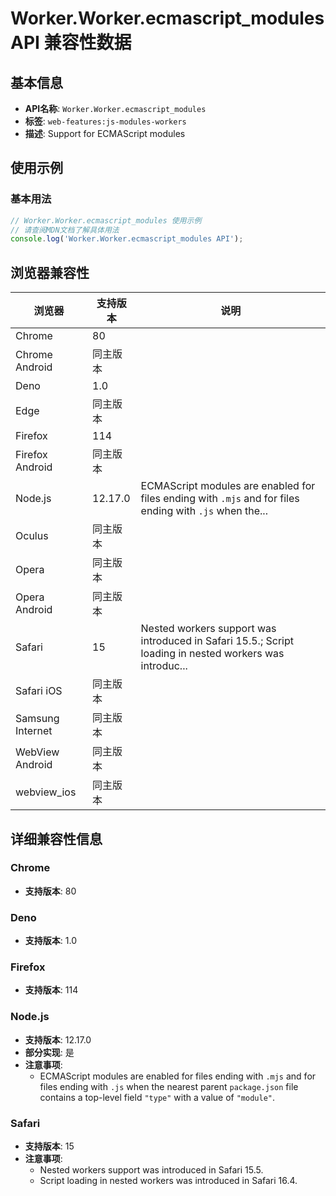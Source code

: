 # Worker.Worker.ecmascript_modules API 兼容性数据

## 基本信息

- **API名称**: `Worker.Worker.ecmascript_modules`
- **标签**: `web-features:js-modules-workers`
- **描述**: Support for ECMAScript modules

## 使用示例

### 基本用法

```javascript
// Worker.Worker.ecmascript_modules 使用示例
// 请查阅MDN文档了解具体用法
console.log('Worker.Worker.ecmascript_modules API');
```

## 浏览器兼容性

| 浏览器 | 支持版本 | 说明 |
|--------|----------|------|
| Chrome | 80 |  |
| Chrome Android | 同主版本 |  |
| Deno | 1.0 |  |
| Edge | 同主版本 |  |
| Firefox | 114 |  |
| Firefox Android | 同主版本 |  |
| Node.js | 12.17.0 | ECMAScript modules are enabled for files ending with `.mjs` and for files ending with `.js` when the... |
| Oculus | 同主版本 |  |
| Opera | 同主版本 |  |
| Opera Android | 同主版本 |  |
| Safari | 15 | Nested workers support was introduced in Safari 15.5.; Script loading in nested workers was introduc... |
| Safari iOS | 同主版本 |  |
| Samsung Internet | 同主版本 |  |
| WebView Android | 同主版本 |  |
| webview_ios | 同主版本 |  |

## 详细兼容性信息

### Chrome

- **支持版本**: 80

### Deno

- **支持版本**: 1.0

### Firefox

- **支持版本**: 114

### Node.js

- **支持版本**: 12.17.0
- **部分实现**: 是
- **注意事项**:
  - ECMAScript modules are enabled for files ending with `.mjs` and for files ending with `.js` when the nearest parent `package.json` file contains a top-level field `"type"` with a value of `"module"`.

### Safari

- **支持版本**: 15
- **注意事项**:
  - Nested workers support was introduced in Safari 15.5.
  - Script loading in nested workers was introduced in Safari 16.4.

